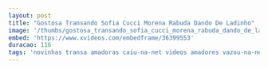 ```yaml
---
layout: post
title: "Gostosa Transando Sofia Cucci Morena Rabuda Dando De Ladinho"
image: '/thumbs/gostosa_transando_sofia_cucci_morena_rabuda_dando_de_ladinho.jpg'
embed: 'https://www.xvideos.com/embedframe/36399553'
duracao: 116
tags: 'novinhas transa amadoras caiu-na-net videos amadores vazou-na-net novinhas-amadoras so-novinhas fotos-amadoras so-caseiras caiu-na-net-fotos'
---
```

